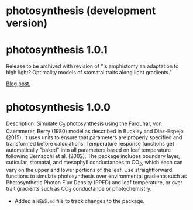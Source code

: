 # photosynthesis (development version)

# photosynthesis 1.0.1

Release to be archived with revision of "Is amphistomy an adaptation to high light? Optimality models of stomatal traits along light gradients."

[Blog post.](http://dreamy-mcnulty-07a670.netlify.com/post/2019-11-21-phyteclub/)

# photosynthesis 1.0.0

Description: Simulate C$_3$ photosynthesis using the Farquhar, von Caemmerer, Berry (1980) model as described in Buckley and Diaz-Espejo (2015). It uses units to ensure that parameters are properly specified and transformed before calculations. Temperature response functions get automatically "baked" into all parameters based on leaf temperature following Bernacchi et al. (2002). The package includes boundary layer, cuticular, stomatal, and mesophyll conductances to CO$_2$, which each can vary on the upper and lower portions of the leaf. Use straightforward functions to simulate photosynthesis over environmental gradients such as Photosynthetic Photon Flux Density (PPFD) and leaf temperature, or over trait gradients such as CO$_2$ conductance or photochemistry. 

* Added a `NEWS.md` file to track changes to the package.
